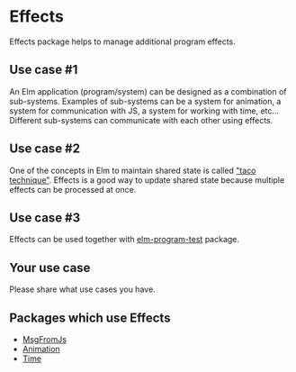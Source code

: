 # Effects

Effects package helps to manage additional program effects.

## Use case #1

An Elm application (program/system) can be designed as a combination of sub-systems.
Examples of sub-systems can be a system for animation, a system for communication with JS, a system for working with time, etc...
Different sub-systems can communicate with each other using effects.

## Use case #2

One of the concepts in Elm to maintain shared state is called ["taco technique"](https://github.com/ohanhi/elm-shared-state).
Effects is a good way to update shared state because multiple effects can be processed at once.

## Use case #3

Effects can be used together with [elm-program-test](https://package.elm-lang.org/packages/avh4/elm-program-test/latest/) package.

## Your use case

Please share what use cases you have.

## Packages which use Effects

- [MsgFromJs](https://package.elm-lang.org/packages/ContaSystemer/elm-msg-from-js/latest/)
- [Animation](https://package.elm-lang.org/packages/ContaSystemer/elm-animation/latest/)
- [Time](https://package.elm-lang.org/packages/ContaSystemer/elm-time/latest/)